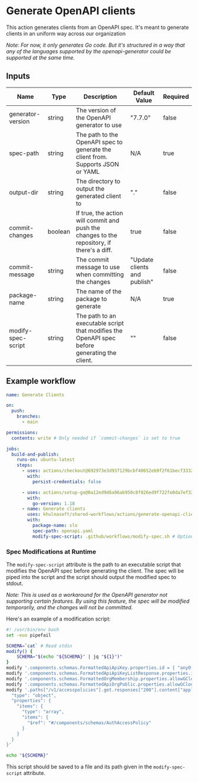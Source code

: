 # Generate OpenAPI clients

This action generates clients from an OpenAPI spec. It's meant to generate clients in an uniform way across our organization

_Note: For now, it only generates Go code. But it's structured in a way that any of the languages supported by the openapi-generator could be supported at the same time._

## Inputs

| Name               | Type    | Description                                                                                   | Default Value                | Required |
| ------------------ | ------- | --------------------------------------------------------------------------------------------- | ---------------------------- | -------- |
| generator-version  | string  | The version of the OpenAPI generator to use                                                   | "7.7.0"                      | false    |
| spec-path          | string  | The path to the OpenAPI spec to generate the client from. Supports JSON or YAML               | N/A                          | true     |
| output-dir         | string  | The directory to output the generated client to                                               | "."                          | false    |
| commit-changes     | boolean | If true, the action will commit and push the changes to the repository, if there's a diff.    | true                         | false    |
| commit-message     | string  | The commit message to use when committing the changes                                         | "Update clients and publish" | false    |
| package-name       | string  | The name of the package to generate                                                           | N/A                          | true     |
| modify-spec-script | string  | The path to an executable script that modifies the OpenAPI spec before generating the client. | ""                           | false    |

## Example workflow

<!-- x-release-please-start-version -->

```yaml
name: Generate Clients

on:
  push:
    branches:
      - main

permissions:
  contents: write # Only needed if `commit-changes` is set to true

jobs:
  build-and-publish:
    runs-on: ubuntu-latest
    steps:
      - uses: actions/checkout@692973e3d937129bcbf40652eb9f2f61becf3332 # v1.0.1
        with:
          persist-credentials: false

      - uses: actions/setup-go@0a12ed9d6a96ab950c8f026ed9f722fe0da7ef32 # v1.0.1
        with:
          go-version: 1.18
      - name: Generate clients
        uses: khulnasoft/shared-workflows/actions/generate-openapi-clients@generate-openapi-clients-v1.0.1
        with:
          package-name: slo
          spec-path: openapi.yaml
          modify-spec-script: .github/workflows/modify-spec.sh # Optional, see "Spec Modifications" section
```

<!-- x-release-please-end-version -->

### Spec Modifications at Runtime

The `modify-spec-script` attribute is the path to an executable script that modifies the OpenAPI spec before generating the client.
The spec will be piped into the script and the script should output the modified spec to stdout.

_Note: This is used as a workaround for the OpenAPI generator not supporting certain features. By using
this feature, the spec will be modified temporarily, and the changes will not be committed._

Here's an example of a modification script:

```bash
#! /usr/bin/env bash
set -euo pipefail

SCHEMA=`cat` # Read stdin
modify() {
    SCHEMA="$(echo "${SCHEMA}" | jq "${1}")"
}
modify '.components.schemas.FormattedApiApiKey.properties.id = { "anyOf": [ { "type": "string" }, { "type": "number" } ] }'
modify '.components.schemas.FormattedApiApiKeyListResponse.properties.items.items.properties.id = { "anyOf": [ { "type": "string" }, { "type": "number" } ] }'
modify '.components.schemas.FormattedOrgMembership.properties.allowGCloudTrial = { "anyOf": [ { "type": "boolean" }, { "type": "number" } ] }'
modify '.components.schemas.FormattedApiOrgPublic.properties.allowGCloudTrial = { "anyOf": [ { "type": "boolean" }, { "type": "number" } ] }'
modify '.paths["/v1/accesspolicies"].get.responses["200"].content["application/json"].schema = {
  "type": "object",
  "properties": {
    "items": {
      "type": "array",
      "items": {
        "$ref": "#/components/schemas/AuthAccessPolicy"
      }
    }
  }
}'

echo "${SCHEMA}"
```

This script should be saved to a file and its path given in the `modify-spec-script` attribute.
